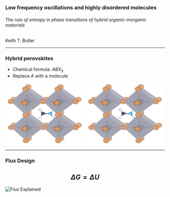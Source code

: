 ### Low frequency oscillations and highly disordered molecules
###### The role of entropy in phase transitions of hybrid organic-inorganic materials

 Keith T. Butler

---
### Hybrid perovskites

* Chemical formula: $ABX_3$
* Replace $A$ with a molecule 

<img src="Figures/MAPbBr3.png" alt="caTiO3" style="width: 250px; height: 195px;"/> <img src="Figures/MAPbBr3.png" alt="MAPbBr3" style="width: 250px;  height: 195px;"/>

---

### Flux Design

$$\Delta G = \Delta U$$
---

![Flux Explained](https://facebook.github.io/flux/img/flux-simple-f8-diagram-explained-1300w.png)

